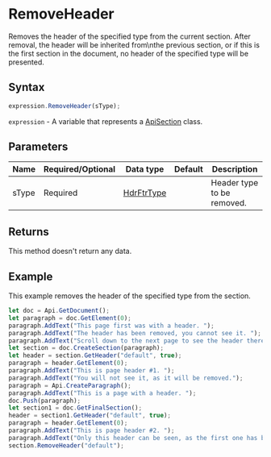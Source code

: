 # RemoveHeader

Removes the header of the specified type from the current section. After removal, the header will be inherited from\nthe previous section, or if this is the first section in the document, no header of the specified type will be presented.

## Syntax

```javascript
expression.RemoveHeader(sType);
```

`expression` - A variable that represents a [ApiSection](../ApiSection.md) class.

## Parameters

| **Name** | **Required/Optional** | **Data type** | **Default** | **Description** |
| ------------- | ------------- | ------------- | ------------- | ------------- |
| sType | Required | [HdrFtrType](../../Enumeration/HdrFtrType.md) |  | Header type to be removed. |

## Returns

This method doesn't return any data.

## Example

This example removes the header of the specified type from the section.

```javascript editor-docx
let doc = Api.GetDocument();
let paragraph = doc.GetElement(0);
paragraph.AddText("This page first was with a header. ");
paragraph.AddText("The header has been removed, you cannot see it. ");
paragraph.AddText("Scroll down to the next page to see the header there.");
let section = doc.CreateSection(paragraph);
let header = section.GetHeader("default", true);
paragraph = header.GetElement(0);
paragraph.AddText("This is page header #1. ");
paragraph.AddText("You will not see it, as it will be removed.");
paragraph = Api.CreateParagraph();
paragraph.AddText("This is a page with a header. ");
doc.Push(paragraph);
let section1 = doc.GetFinalSection();
header = section1.GetHeader("default", true);
paragraph = header.GetElement(0);
paragraph.AddText("This is page header #2. ");
paragraph.AddText("Only this header can be seen, as the first one has been removed.");
section.RemoveHeader("default");
```

